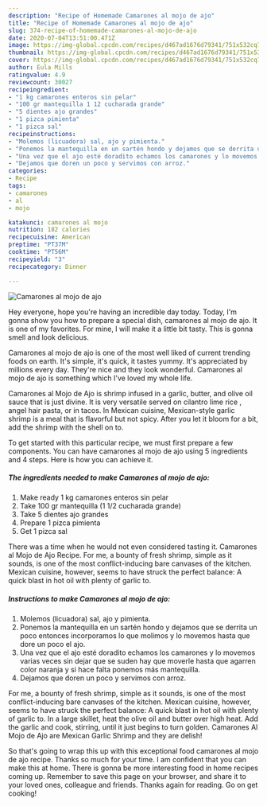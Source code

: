 ```yaml
---
description: "Recipe of Homemade Camarones al mojo de ajo"
title: "Recipe of Homemade Camarones al mojo de ajo"
slug: 374-recipe-of-homemade-camarones-al-mojo-de-ajo
date: 2020-07-04T13:51:00.471Z
image: https://img-global.cpcdn.com/recipes/d467ad1676d79341/751x532cq70/camarones-al-mojo-de-ajo-foto-principal.jpg
thumbnail: https://img-global.cpcdn.com/recipes/d467ad1676d79341/751x532cq70/camarones-al-mojo-de-ajo-foto-principal.jpg
cover: https://img-global.cpcdn.com/recipes/d467ad1676d79341/751x532cq70/camarones-al-mojo-de-ajo-foto-principal.jpg
author: Eula Mills
ratingvalue: 4.9
reviewcount: 30027
recipeingredient:
- "1 kg camarones enteros sin pelar"
- "100 gr mantequilla 1 12 cucharada grande"
- "5 dientes ajo grandes"
- "1 pizca pimienta"
- "1 pizca sal"
recipeinstructions:
- "Molemos (licuadora) sal, ajo y pimienta."
- "Ponemos la mantequilla en un sartén hondo y dejamos que se derrita un poco entonces incorporamos lo que molimos y lo movemos hasta que dore un poco el ajo."
- "Una vez que el ajo esté doradito echamos los camarones y lo movemos varias veces sin dejar que se suden hay que moverle hasta que agarren color naranja y si hace falta ponemos más mantequilla."
- "Dejamos que doren un poco y servimos con arroz."
categories:
- Recipe
tags:
- camarones
- al
- mojo

katakunci: camarones al mojo 
nutrition: 182 calories
recipecuisine: American
preptime: "PT37M"
cooktime: "PT56M"
recipeyield: "3"
recipecategory: Dinner

---
```



![Camarones al mojo de ajo](https://img-global.cpcdn.com/recipes/d467ad1676d79341/751x532cq70/camarones-al-mojo-de-ajo-foto-principal.jpg)

Hey everyone, hope you're having an incredible day today. Today, I'm gonna show you how to prepare a special dish, camarones al mojo de ajo. It is one of my favorites. For mine, I will make it a little bit tasty. This is gonna smell and look delicious.

Camarones al mojo de ajo is one of the most well liked of current trending foods on earth. It's simple, it's quick, it tastes yummy. It's appreciated by millions every day. They're nice and they look wonderful. Camarones al mojo de ajo is something which I've loved my whole life.

Camarones al Mojo de Ajo is shrimp infused in a garlic, butter, and olive oil sauce that is just divine. It is very versatile served on cilantro lime rice , angel hair pasta, or in tacos. In Mexican cuisine, Mexican-style garlic shrimp is a meal that is flavorful but not spicy. After you let it bloom for a bit, add the shrimp with the shell on to.


To get started with this particular recipe, we must first prepare a few components. You can have camarones al mojo de ajo using 5 ingredients and 4 steps. Here is how you can achieve it.

<!--inarticleads1-->

##### The ingredients needed to make Camarones al mojo de ajo:

1. Make ready 1 kg camarones enteros sin pelar
1. Take 100 gr mantequilla (1 1/2 cucharada grande)
1. Take 5 dientes ajo grandes
1. Prepare 1 pizca pimienta
1. Get 1 pizca sal


There was a time when he would not even considered tasting it. Camarones al Mojo de Ajo Recipe. For me, a bounty of fresh shrimp, simple as it sounds, is one of the most conflict-inducing bare canvases of the kitchen. Mexican cuisine, however, seems to have struck the perfect balance: A quick blast in hot oil with plenty of garlic to. 

<!--inarticleads2-->

##### Instructions to make Camarones al mojo de ajo:

1. Molemos (licuadora) sal, ajo y pimienta.
1. Ponemos la mantequilla en un sartén hondo y dejamos que se derrita un poco entonces incorporamos lo que molimos y lo movemos hasta que dore un poco el ajo.
1. Una vez que el ajo esté doradito echamos los camarones y lo movemos varias veces sin dejar que se suden hay que moverle hasta que agarren color naranja y si hace falta ponemos más mantequilla.
1. Dejamos que doren un poco y servimos con arroz.


For me, a bounty of fresh shrimp, simple as it sounds, is one of the most conflict-inducing bare canvases of the kitchen. Mexican cuisine, however, seems to have struck the perfect balance: A quick blast in hot oil with plenty of garlic to. In a large skillet, heat the olive oil and butter over high heat. Add the garlic and cook, stirring, until it just begins to turn golden. Camarones Al Mojo de Ajo are Mexican Garlic Shrimp and they are delish! 

So that's going to wrap this up with this exceptional food camarones al mojo de ajo recipe. Thanks so much for your time. I am confident that you can make this at home. There is gonna be more interesting food in home recipes coming up. Remember to save this page on your browser, and share it to your loved ones, colleague and friends. Thanks again for reading. Go on get cooking!

